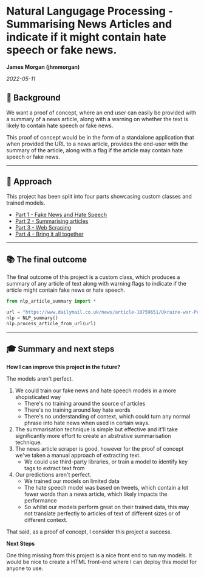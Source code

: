# Natural Langugage Processing - Summarising News Articles and indicate if it might contain hate speech or fake news.

**James Morgan (jhmmorgan)**

_2022-05-11_

## 📖 Background

We want a proof of concept, where an end user can easily be provided with a summary of a news article, along with a warning on whether the text is likely to contain hate speech or fake news.

This proof of concept would be in the form of a standalone application that when provided the URL to a news article, provides the end-user with the summary of the article, along with a flag if the article may contain hate speech or fake news.

---

## 🔬 Approach
This project has been split into four parts showcasing custom classes and trained models.  
 - [Part 1 - Fake News and Hate Speech](https://github.com/jhmmorgan/nlp_news_article/blob/main/NLP%201%20-%20Fake%20and%20Hate%20News.ipynb)
 - [Part 2 - Summarising articles](https://github.com/jhmmorgan/nlp_news_article/blob/main/NLP%202%20-%20Summarising%20articles.ipynb)
 - [Part 3 - Web Scraping](https://github.com/jhmmorgan/nlp_news_article/blob/main/NLP%203%20-%20Web%20Scraping.ipynb)
 - [Part 4 - Bring it all together](https://github.com/jhmmorgan/nlp_news_article/blob/main/NLP%204%20-%20Final%20Outcome.ipynb)

---

## 📚 The final outcome
The final outcome of this project is a custom class, which produces a summary of any article of text along with warning flags to indicate if the article might contain fake news or hate speech.
```python
from nlp_article_summary import *

url = "https://www.dailymail.co.uk/news/article-10759651/Ukraine-war-Putin-suggest-use-nukes-necessary.html"
nlp = NLP_summary()
nlp.process_article_from_url(url)
```

---

## 🎓 Summary and next steps
<div class="alert alert-block alert-info">
<b>How I can improve this project in the future?</b>
</div>


The models aren't perfect.  
1. We could train our fake news and hate speech models in a more shopisticated way
    - There's no training around the source of articles
    - There's no training around key hate words
    - There's no understanding of context, which could turn any normal phrase into hate news when used in certain ways.
2. The summarisation technique is simple but effective and it'll take significantly more effort to create an abstrative summarisation technique.
3. The news article scraper is good, however for the proof of concept we've taken a manual approach of extracting text.
     - We could use third-party libraries, or train a model to identify key tags to extract text from
4. Our predictions aren't perfect.
    - We trained our models on limited data
    - The hate speech model was based on tweets, which contain a lot fewer words than a news article, which likely impacts the performance
    - So whilst our models perform great on their trained data, this may not translate perfectly to articles of text of different sizes or of different context.


That said, as a proof of concept, I consider this project a success.


<div class="alert alert-block alert-info">
<b>Next Steps</b>
</div>

One thing missing from this project is a nice front end to run my models.  It would be nice to create a HTML front-end where I can deploy this model for anyone to use.